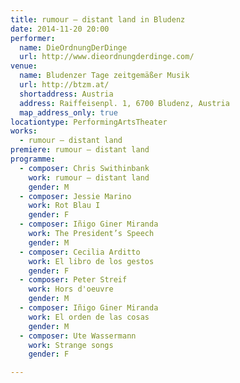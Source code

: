 ```yaml
---
title: rumour — distant land in Bludenz
date: 2014-11-20 20:00
performer:
  name: DieOrdnungDerDinge
  url: http://www.dieordnungderdinge.com/
venue:
  name: Bludenzer Tage zeit­gemäßer Musik
  url: http://btzm.at/
  shortaddress: Austria
  address: Raiffeisenpl. 1, 6700 Bludenz, Austria
  map_address_only: true
locationtype: PerformingArtsTheater
works:
  - rumour — distant land
premiere: rumour — distant land
programme:
  - composer: Chris Swithinbank
    work: rumour — distant land
    gender: M
  - composer: Jessie Marino
    work: Rot Blau I
    gender: F
  - composer: Iñigo Giner Miranda
    work: The President’s Speech
    gender: M
  - composer: Cecilia Arditto
    work: El libro de los gestos
    gender: F
  - composer: Peter Streif
    work: Hors d'oeuvre
    gender: M
  - composer: Iñigo Giner Miranda
    work: El orden de las cosas
    gender: M
  - composer: Ute Wassermann
    work: Strange songs
    gender: F

---
```

